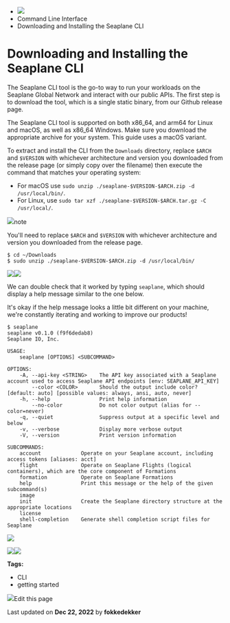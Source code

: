 <div>

<div>

<div>

<div>

-   ![](data:image/svg+xml;base64,PHN2Zz48cGF0aD48L3BhdGg+PC9zdmc+)
-   Command Line Interface
-   Downloading and Installing the Seaplane CLI

<div>

<div>

# Downloading and Installing the Seaplane CLI

</div>

The Seaplane CLI tool is the go-to way to run your workloads on the
Seaplane Global Network and interact with our public APIs. The first
step is to download the tool, which is a single static binary, from our
Github release page.

The Seaplane CLI tool is supported on both x86_64, and arm64 for Linux
and macOS, as well as x86_64 Windows. Make sure you download the
appropriate archive for your system. This guide uses a macOS variant.

To extract and install the CLI from the `Downloads` directory, replace
`$ARCH` and `$VERSION` with whichever architecture and version you
downloaded from the release page (or simply copy over the filename) then
execute the command that matches your operating system:

-   For macOS use
    `sudo unzip ./seaplane-$VERSION-$ARCH.zip -d /usr/local/bin/`.
-   For Linux, use
    `sudo tar xzf ./seaplane-$VERSION-$ARCH.tar.gz -C /usr/local/`.

<div>

<div>

![](data:image/svg+xml;base64,PHN2Zz48cGF0aD48L3BhdGg+PC9zdmc+)note

</div>

<div>

You\'ll need to replace `$ARCH` and `$VERSION` with whichever
architecture and version you downloaded from the release page.

</div>

</div>

<div>

<div>

    $ cd ~/Downloads
    $ sudo unzip ./seaplane-$VERSION-$ARCH.zip -d /usr/local/bin/

<div>

![](data:image/svg+xml;base64,PHN2Zz48cGF0aD48L3BhdGg+PC9zdmc+)![](data:image/svg+xml;base64,PHN2Zz48cGF0aD48L3BhdGg+PC9zdmc+)

</div>

</div>

</div>

We can double check that it worked by typing `seaplane`, which should
display a help message similar to the one below.

It\'s okay if the help message looks a little bit different on your
machine, we\'re constantly iterating and working to improve our
products!

<div>

<div>

    $ seaplane
    seaplane v0.1.0 (f9f6dedab8)
    Seaplane IO, Inc.

    USAGE:
        seaplane [OPTIONS] <SUBCOMMAND>

    OPTIONS:
        -A, --api-key <STRING>    The API key associated with a Seaplane account used to access Seaplane API endpoints [env: SEAPLANE_API_KEY]
            --color <COLOR>       Should the output include color? [default: auto] [possible values: always, ansi, auto, never]
        -h, --help                Print help information
            --no-color            Do not color output (alias for --color=never)
        -q, --quiet               Suppress output at a specific level and below
        -v, --verbose             Display more verbose output
        -V, --version             Print version information

    SUBCOMMANDS:
        account             Operate on your Seaplane account, including access tokens [aliases: acct]
        flight              Operate on Seaplane Flights (logical containers), which are the core component of Formations
        formation           Operate on Seaplane Formations
        help                Print this message or the help of the given subcommand(s)
        image
        init                Create the Seaplane directory structure at the appropriate locations
        license
        shell-completion    Generate shell completion script files for Seaplane

<div>

![](data:image/svg+xml;base64,PHN2Zz48cGF0aD48L3BhdGg+PC9zdmc+)

![](data:image/svg+xml;base64,PHN2Zz48cGF0aD48L3BhdGg+PC9zdmc+)![](data:image/svg+xml;base64,PHN2Zz48cGF0aD48L3BhdGg+PC9zdmc+)

</div>

</div>

</div>

</div>

<div>

<div>

**Tags:**

-   CLI
-   getting started

</div>

</div>

<div>

<div>

![](data:image/svg+xml;base64,PHN2Zz48Zz48cGF0aD48L3BhdGg+PC9nPjwvc3ZnPg==)Edit
this page

</div>

<div>

Last updated on **Dec 22, 2022** by **fokkedekker**

</div>

</div>

</div>

</div>

</div>

</div>
